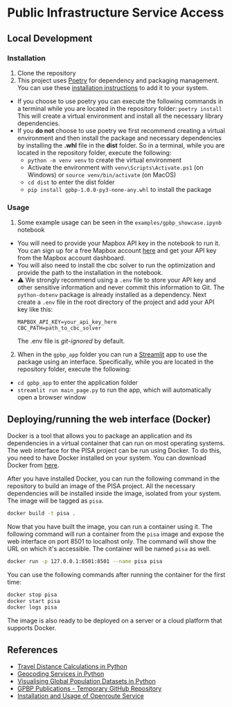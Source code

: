 # Public Infrastructure Service Access

## Local Development

### Installation
1. Clone the repository
2. This project uses [Poetry](https://python-poetry.org/) for dependency and packaging management. You can use these [installation instructions](https://python-poetry.org/docs/#installation) to add it to your system.
  - If you choose to use poetry you can execute the following commands in a terminal while you are located in the repository folder:
  ```poetry install```
  This will create a virtual environment and install all the necessary library dependencies.
  - If you **do not** choose to use poetry we first recommend creating a virtual environment and
  then install the package and necessary dependencies by installing the **.whl** file in the **dist** folder. So in a terminal, while you are located in the repository folder, execute the following:
    - ```python -m venv venv``` to create the virtual environment
    - Activate the environment with ```venv\Scripts\Activate.ps1``` (on Windows) or ```source venv/bin/activate``` (on MacOS)
    - ```cd dist``` to enter the dist folder
    - ```pip install gpbp-1.0.0-py3-none-any.whl``` to install the package

### Usage
1. Some example usage can be seen in the ```examples/gpbp_showcase.ipynb``` notebook
  - You will need to provide your Mapbox API key in the notebook to run it. You can sign up for a free Mapbox account [here](https://www.mapbox.com/signup/) and get your API key from the Mapbox account dashboard.
  - You will also need to install the cbc solver to run the optimization and provide the path to the installation in the notebook.
  - :warning: We strongly recommend using a `.env` file to store your API key and other sensitive information and never commit this information to Git. The `python-dotenv` package is already installed as a dependency. Next create a `.env` file in the root directory of the project and add your API key like this:
    ```
    MAPBOX_API_KEY=your_api_key_here
    CBC_PATH=path_to_cbc_solver
    ```
    The .env file is *git-ignored* by default. 
2. When in the ```gpbp_app``` folder you can run a [Streamlit](https://streamlit.io/) app to use
the package using an interface. Specifically, while you are located in the repository folder, execute the following:
  - ```cd gpbp_app``` to enter the application folder
  - ```streamlit run main_page.py``` to run the app, which will automatically open a browser window

## Deploying/running the web interface (Docker)

Docker is a tool that allows you to package an application and its dependencies in a virtual container that can run on most operating systems. The web interface for the PISA project can be run using Docker. To do this, you need to have Docker installed on your system. You can download Docker from [here](https://www.docker.com/products/docker-desktop).

After you have installed Docker, you can run the following command in the repository to build an image of the PISA project. All the necessary dependencies will be installed inside the image, isolated from your system. The image will be tagged as `pisa`.

```sh
docker build -t pisa .
```

Now that you have built the image, you can run a container using it. The following command will run a container from the `pisa` image and expose the web interface on port 8501 to localhost only. The command will show the URL on which it's accessible. The container will be named `pisa` as well.

```sh
docker run -p 127.0.0.1:8501:8501 --name pisa pisa
```

You can use the following commands after running the container for the first time:

```sh
docker stop pisa
docker start pisa
docker logs pisa
```

The image is also ready to be deployed on a server or a cloud platform that supports Docker.

## References
- [Travel Distance Calculations in Python](https://pythoncharmers.com/blog/travel-distance-python-with-geopandas-folium-alphashape-osmnx-buffer.html)
- [Geocoding Services in Python](https://towardsdatascience.com/comparison-of-geocoding-services-applied-to-stroke-care-facilities-in-vietnam-with-python-ff0ba753a590)
- [Visualising Global Population Datasets in Python](https://towardsdatascience.com/visualising-global-population-datasets-with-python-c87bcfc8c6a6)
- [GPBP Publications - Temporary GitHub Repository](https://github.com/Analytics-for-a-Better-World/GPBP_Analytics_Tools)
- [Installation and Usage of Openroute Service](https://giscience.github.io/openrouteservice/installation/Installation-and-Usage.html)

